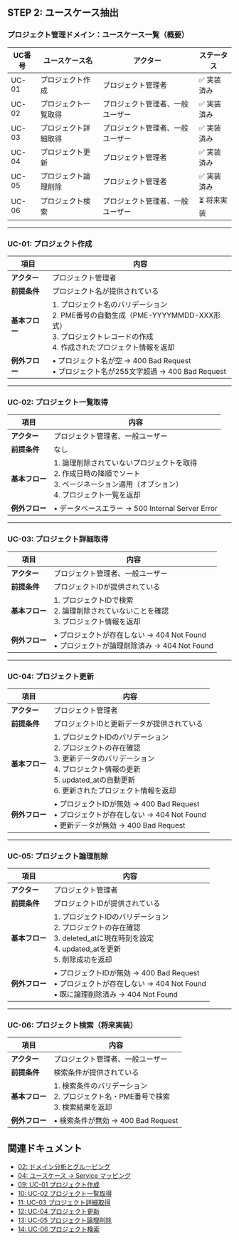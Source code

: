 ## STEP 2: ユースケース抽出

### プロジェクト管理ドメイン：ユースケース一覧（概要）

| UC番号  | ユースケース名    | アクター             | ステータス  |
| ----- | ---------- | ---------------- | ------ |
| UC-01 | プロジェクト作成   | プロジェクト管理者        | ✅ 実装済み |
| UC-02 | プロジェクト一覧取得 | プロジェクト管理者、一般ユーザー | ✅ 実装済み |
| UC-03 | プロジェクト詳細取得 | プロジェクト管理者、一般ユーザー | ✅ 実装済み |
| UC-04 | プロジェクト更新   | プロジェクト管理者        | ✅ 実装済み |
| UC-05 | プロジェクト論理削除 | プロジェクト管理者        | ✅ 実装済み |
| UC-06 | プロジェクト検索   | プロジェクト管理者、一般ユーザー | ⏳ 将来実装 |

---

### UC-01: プロジェクト作成

| 項目 | 内容 |
|------|------|
| **アクター** | プロジェクト管理者 |
| **前提条件** | プロジェクト名が提供されている |
| **基本フロー** | 1. プロジェクト名のバリデーション<br>2. PME番号の自動生成（PME-YYYYMMDD-XXX形式）<br>3. プロジェクトレコードの作成<br>4. 作成されたプロジェクト情報を返却 |
| **例外フロー** | • プロジェクト名が空 → 400 Bad Request<br>• プロジェクト名が255文字超過 → 400 Bad Request |

---

### UC-02: プロジェクト一覧取得

| 項目 | 内容 |
|------|------|
| **アクター** | プロジェクト管理者、一般ユーザー |
| **前提条件** | なし |
| **基本フロー** | 1. 論理削除されていないプロジェクトを取得<br>2. 作成日時の降順でソート<br>3. ページネーション適用（オプション）<br>4. プロジェクト一覧を返却 |
| **例外フロー** | • データベースエラー → 500 Internal Server Error |

---

### UC-03: プロジェクト詳細取得

| 項目 | 内容 |
|------|------|
| **アクター** | プロジェクト管理者、一般ユーザー |
| **前提条件** | プロジェクトIDが提供されている |
| **基本フロー** | 1. プロジェクトIDで検索<br>2. 論理削除されていないことを確認<br>3. プロジェクト情報を返却 |
| **例外フロー** | • プロジェクトが存在しない → 404 Not Found<br>• プロジェクトが論理削除済み → 404 Not Found |

---

### UC-04: プロジェクト更新

| 項目 | 内容 |
|------|------|
| **アクター** | プロジェクト管理者 |
| **前提条件** | プロジェクトIDと更新データが提供されている |
| **基本フロー** | 1. プロジェクトIDのバリデーション<br>2. プロジェクトの存在確認<br>3. 更新データのバリデーション<br>4. プロジェクト情報の更新<br>5. updated_atの自動更新<br>6. 更新されたプロジェクト情報を返却 |
| **例外フロー** | • プロジェクトIDが無効 → 400 Bad Request<br>• プロジェクトが存在しない → 404 Not Found<br>• 更新データが無効 → 400 Bad Request |

---

### UC-05: プロジェクト論理削除

| 項目 | 内容 |
|------|------|
| **アクター** | プロジェクト管理者 |
| **前提条件** | プロジェクトIDが提供されている |
| **基本フロー** | 1. プロジェクトIDのバリデーション<br>2. プロジェクトの存在確認<br>3. deleted_atに現在時刻を設定<br>4. updated_atを更新<br>5. 削除成功を返却 |
| **例外フロー** | • プロジェクトIDが無効 → 400 Bad Request<br>• プロジェクトが存在しない → 404 Not Found<br>• 既に論理削除済み → 404 Not Found |

---

### UC-06: プロジェクト検索（将来実装）

| 項目 | 内容 |
|------|------|
| **アクター** | プロジェクト管理者、一般ユーザー |
| **前提条件** | 検索条件が提供されている |
| **基本フロー** | 1. 検索条件のバリデーション<br>2. プロジェクト名・PME番号で検索<br>3. 検索結果を返却 |
| **例外フロー** | • 検索条件が無効 → 400 Bad Request |

## 関連ドキュメント

- [02: ドメイン分析とグルーピング](./02_ドメイン分析とグルーピング.md)
- [04: ユースケース → Service マッピング](./04_ユースケース_Service_マッピング.md)
- [09: UC-01 プロジェクト作成](./09_ユースケース詳細仕様_UC01_プロジェクト作成.md)
- [10: UC-02 プロジェクト一覧取得](./10_ユースケース詳細仕様_UC02_プロジェクト一覧取得.md)
- [11: UC-03 プロジェクト詳細取得](./11_ユースケース詳細仕様_UC03_プロジェクト詳細取得.md)
- [12: UC-04 プロジェクト更新](./12_ユースケース詳細仕様_UC04_プロジェクト更新.md)
- [13: UC-05 プロジェクト論理削除](./13_ユースケース詳細仕様_UC05_プロジェクト論理削除.md)
- [14: UC-06 プロジェクト検索](./14_ユースケース詳細仕様_UC06_プロジェクト検索.md)

